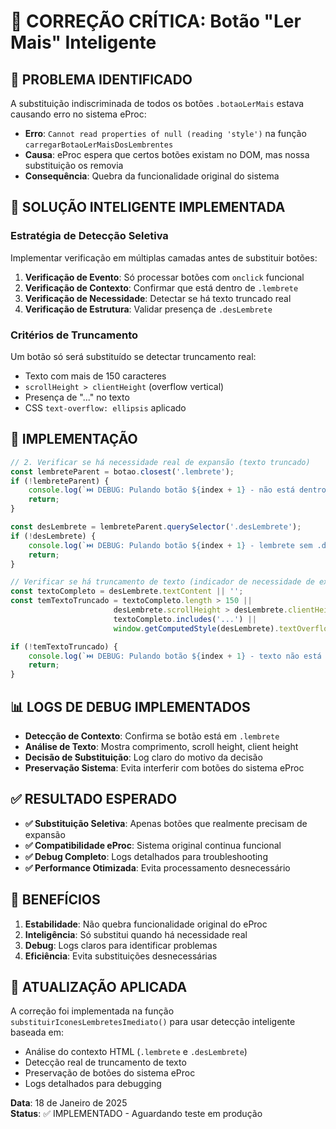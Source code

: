 # 🚀 CORREÇÃO CRÍTICA: Botão "Ler Mais" Inteligente

## 🚨 PROBLEMA IDENTIFICADO

A substituição indiscriminada de todos os botões `.botaoLerMais` estava causando erro no sistema eProc:
- **Erro**: `Cannot read properties of null (reading 'style')` na função `carregarBotaoLerMaisDosLembrentes`
- **Causa**: eProc espera que certos botões existam no DOM, mas nossa substituição os removia
- **Consequência**: Quebra da funcionalidade original do sistema

## 🎯 SOLUÇÃO INTELIGENTE IMPLEMENTADA

### Estratégia de Detecção Seletiva

Implementar verificação em múltiplas camadas antes de substituir botões:

1. **Verificação de Evento**: Só processar botões com `onclick` funcional
2. **Verificação de Contexto**: Confirmar que está dentro de `.lembrete`
3. **Verificação de Necessidade**: Detectar se há texto truncado real
4. **Verificação de Estrutura**: Validar presença de `.desLembrete`

### Critérios de Truncamento

Um botão só será substituído se detectar truncamento real:
- Texto com mais de 150 caracteres
- `scrollHeight > clientHeight` (overflow vertical)
- Presença de "..." no texto
- CSS `text-overflow: ellipsis` aplicado

## 🔧 IMPLEMENTAÇÃO

```javascript
// 2. Verificar se há necessidade real de expansão (texto truncado)
const lembreteParent = botao.closest('.lembrete');
if (!lembreteParent) {
    console.log(`⏭️ DEBUG: Pulando botão ${index + 1} - não está dentro de .lembrete`);
    return;
}

const desLembrete = lembreteParent.querySelector('.desLembrete');
if (!desLembrete) {
    console.log(`⏭️ DEBUG: Pulando botão ${index + 1} - lembrete sem .desLembrete`);
    return;
}

// Verificar se há truncamento de texto (indicador de necessidade de expansão)
const textoCompleto = desLembrete.textContent || '';
const temTextoTruncado = textoCompleto.length > 150 || 
                       desLembrete.scrollHeight > desLembrete.clientHeight ||
                       textoCompleto.includes('...') ||
                       window.getComputedStyle(desLembrete).textOverflow === 'ellipsis';

if (!temTextoTruncado) {
    console.log(`⏭️ DEBUG: Pulando botão ${index + 1} - texto não está truncado, não precisa de expansão`);
    return;
}
```

## 📊 LOGS DE DEBUG IMPLEMENTADOS

- **Detecção de Contexto**: Confirma se botão está em `.lembrete`
- **Análise de Texto**: Mostra comprimento, scroll height, client height
- **Decisão de Substituição**: Log claro do motivo da decisão
- **Preservação Sistema**: Evita interferir com botões do sistema eProc

## ✅ RESULTADO ESPERADO

- **✅ Substituição Seletiva**: Apenas botões que realmente precisam de expansão
- **✅ Compatibilidade eProc**: Sistema original continua funcional
- **✅ Debug Completo**: Logs detalhados para troubleshooting
- **✅ Performance Otimizada**: Evita processamento desnecessário

## 🎯 BENEFÍCIOS

1. **Estabilidade**: Não quebra funcionalidade original do eProc
2. **Inteligência**: Só substitui quando há necessidade real
3. **Debug**: Logs claros para identificar problemas
4. **Eficiência**: Evita substituições desnecessárias

## 📝 ATUALIZAÇÃO APLICADA

A correção foi implementada na função `substituirIconesLembretesImediato()` para usar detecção inteligente baseada em:
- Análise do contexto HTML (`.lembrete` e `.desLembrete`)
- Detecção real de truncamento de texto
- Preservação de botões do sistema eProc
- Logs detalhados para debugging

**Data**: 18 de Janeiro de 2025  
**Status**: ✅ IMPLEMENTADO - Aguardando teste em produção
